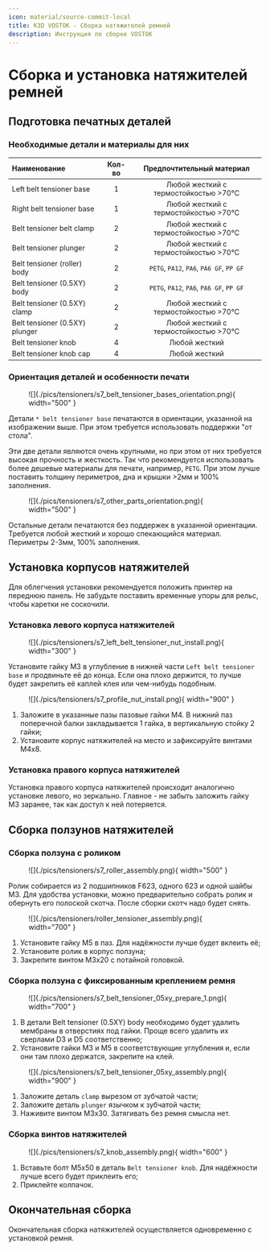 ```yaml
---
icon: material/source-commit-local
title: K3D VOSTOK - Сборка натяжителей ремней
description: Инструкция по сборке VOSTOK
---
```


# Сборка и установка натяжителей ремней

## Подготовка печатных деталей

### Необходимые детали и материалы для них

| Наименование                   | Кол-во |        Предпочтительный материал         |
| :----------------------------- | :----: | :--------------------------------------: |
| Left belt tensioner base       |   1    |  Любой жесткий с термостойкостью >70°C   |
| Right belt tensioner base      |   1    |  Любой жесткий с термостойкостью >70°C   |
| Belt tensioner belt clamp      |   2    |  Любой жесткий с термостойкостью >70°C   |
| Belt tensioner plunger         |   2    |  Любой жесткий с термостойкостью >70°C   |
| Belt tensioner (roller) body   |   2    | `PETG`, `PA12`, `PA6`, `PA6 GF`, `PP GF` |
| Belt tensioner (0.5XY) body    |   2    | `PETG`, `PA12`, `PA6`, `PA6 GF`, `PP GF` |
| Belt tensioner (0.5XY) clamp   |   2    |  Любой жесткий с термостойкостью >70°C   |
| Belt tensioner (0.5XY) plunger |   2    |  Любой жесткий с термостойкостью >70°C   |
| Belt tensioner knob            |   4    |              Любой жесткий               |
| Belt tensioner knob cap        |   4    |              Любой жесткий               |

### Ориентация деталей и особенности печати

<figure markdown>
  ![](./pics/tensioners/s7_belt_tensioner_bases_orientation.png){ width="500" }
</figure>

Детали `* belt tensioner base` печатаются в ориентации, указанной на изображении выше. При этом требуется использовать поддержки "от стола".

Эти две детали являются очень крупными, но при этом от них требуется высокая прочность и жесткость. Так что рекомендуется использовать более дешевые материалы для печати, например, `PETG`. При этом лучше поставить толщину периметров, дна и крышки >2мм и 100% заполнения.

<figure markdown>
  ![](./pics/tensioners/s7_other_parts_orientation.png){ width="500" }
</figure>

Остальные детали печатаются без поддержек в указанной ориентации. Требуется любой жесткий и хорошо спекающийся материал. Периметры 2-3мм, 100% заполнения.

## Установка корпусов натяжителей

Для облегчения установки рекомендуется положить принтер на переднюю панель. Не забудьте поставить временные упоры для рельс, чтобы каретки не соскочили.

### Установка левого корпуса натяжителей

<figure markdown>
  ![](./pics/tensioners/s7_left_belt_tensioner_nut_install.png){ width="300" }
</figure>

Установите гайку М3 в углубление в нижней части `Left belt tensioner base` и продвиньте её до конца. Если она плохо держится, то лучше будет закрепить её каплей клея или чем-нибудь подобным.

<figure markdown>
  ![](./pics/tensioners/s7_profile_nut_install.png){ width="900" }
</figure>

1. Заложите в указанные пазы пазовые гайки М4. В нижний паз поперечной балки закладывается 1 гайка, в вертикальную стойку 2 гайки;
2. Установите корпус натяжителей на место и зафиксируйте винтами М4х8.

### Установка правого корпуса натяжителей

Установка правого корпуса натяжителей происходит аналогично установке левого, но зеркально. Главное - не забыть заложить гайку М3 заранее, так как доступ к ней потеряется.

## Сборка ползунов натяжителей

### Сборка ползуна с роликом

<figure markdown>
  ![](./pics/tensioners/s7_roller_assembly.png){ width="500" }
</figure>

Ролик собирается из 2 подшипников F623, одного 623 и одной шайбы М3. Для удобства установки, можно предварительно собрать ролик и обернуть его полоской скотча. После сборки скотч надо будет снять.

<figure markdown>
  ![](./pics/tensioners/roller_tensioner_assembly.png){ width="700" }
</figure>

1. Установите гайку М5 в паз. Для надёжности лучше будет вклеить её;
2. Установите ролик в корпус ползуна;
3. Закрепите винтом М3х20 с потайной головкой.

### Сборка ползуна с фиксированным креплением ремня

<figure markdown>
  ![](./pics/tensioners/s7_belt_tensioner_05xy_prepare_1.png){ width="700" }
</figure>

1. В детали Belt tensioner (0.5XY) body необходимо будет удалить мембраны в отверстиях под гайки. Проще всего удалить их сверлами D3 и D5 соответственно;
2. Установите гайки М3 и М5 в соответствующие углубления и, если они там плохо держатся, закрепите на клей.

<figure markdown>
  ![](./pics/tensioners/s7_belt_tensioner_05xy_assembly.png){ width="900" }
</figure>

1. Заложите деталь `clamp` вырезом от зубчатой части;
2. Заложите деталь `plunger` язычком к зубчатой части;
3. Наживите винтом М3х30. Затягивать без ремня смысла нет.

### Сборка винтов натяжителей

<figure markdown>
  ![](./pics/tensioners/s7_knob_assembly.png){ width="600" }
</figure>

1. Вставьте болт М5х50 в деталь `Belt tensioner knob`. Для надёжности лучше всего будет приклеить его;
2. Приклейте колпачок.

## Окончательная сборка

Окончательная сборка натяжителей осуществляется одновременно с установкой ремня.
